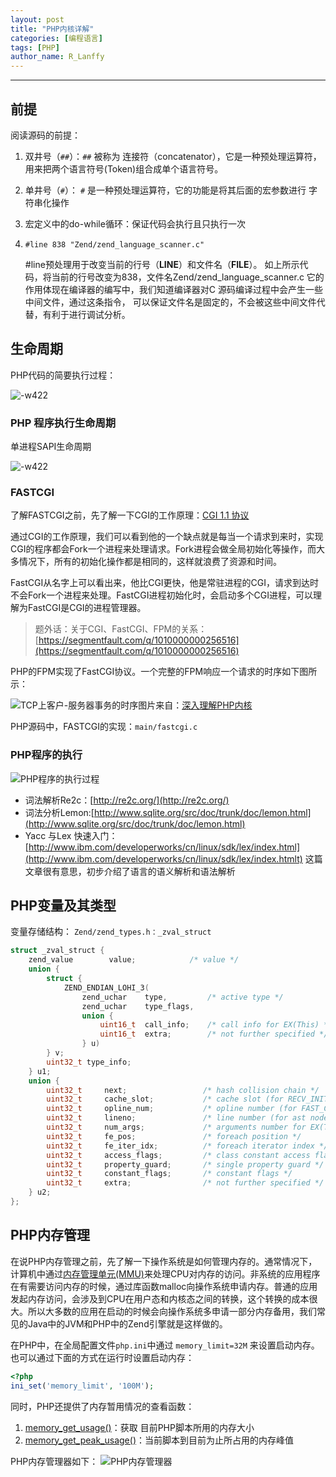 ```yaml
---
layout: post
title: "PHP内核详解"
categories: [编程语言]
tags: [PHP]
author_name: R_Lanffy
---
```

---

## 前提

阅读源码的前提：

1. 双井号（``##``）：``##`` 被称为 连接符（concatenator），它是一种预处理运算符， 用来把两个语言符号(Token)组合成单个语言符号。
2. 单井号（``#``）： ``#`` 是一种预处理运算符，它的功能是将其后面的宏参数进行 字符串化操作
3. 宏定义中的do-while循环：保证代码会执行且只执行一次
4. ``#line 838 "Zend/zend_language_scanner.c"``

    \#line预处理用于改变当前的行号（__LINE__）和文件名（__FILE__）。 如上所示代码，将当前的行号改变为838，文件名Zend/zend_language_scanner.c 它的作用体现在编译器的编写中，我们知道编译器对C 源码编译过程中会产生一些中间文件，通过这条指令， 可以保证文件名是固定的，不会被这些中间文件代替，有利于进行调试分析。

## 生命周期

PHP代码的简要执行过程：

![-w422](/images/posts/2019/15501319258173.jpg)

### PHP 程序执行生命周期

单进程SAPI生命周期

![-w422](/images/posts/2019/15501346823825.jpg)

### FASTCGI

了解FASTCGI之前，先了解一下CGI的工作原理：[CGI 1.1 协议](https://datatracker.ietf.org/doc/rfc3875/)

通过CGI的工作原理，我们可以看到他的一个缺点就是每当一个请求到来时，实现CGI的程序都会Fork一个进程来处理请求。Fork进程会做全局初始化等操作，而大多情况下，所有的初始化操作都是相同的，这样就浪费了资源和时间。

FastCGI从名字上可以看出来，他比CGI更快，他是常驻进程的CGI，请求到达时不会Fork一个进程来处理。FastCGI进程初始化时，会启动多个CGI进程，可以理解为FastCGI是CGI的进程管理器。

> 题外话：关于CGI、FastCGI、FPM的关系：[https://segmentfault.com/q/1010000000256516](https://segmentfault.com/q/1010000000256516)

PHP的FPM实现了FastCGI协议。一个完整的FPM响应一个请求的时序如下图所示：

![TCP上客户-服务器事务的时序](/images/posts/2019/15505557841498.jpg)图片来自：[深入理解PHP内核](http://www.php-internals.com/book/?p=chapt02/02-02-03-fastcgi)

PHP源码中，FASTCGI的实现：``main/fastcgi.c``

### PHP程序的执行

![PHP程序的执行过程](/images/posts/2019/15506482368568.jpg)

* 词法解析Re2c：[http://re2c.org/](http://re2c.org/)
* 词法分析Lemon:[http://www.sqlite.org/src/doc/trunk/doc/lemon.html](http://www.sqlite.org/src/doc/trunk/doc/lemon.html)
* Yacc 与Lex 快速入门：[http://www.ibm.com/developerworks/cn/linux/sdk/lex/index.html](http://www.ibm.com/developerworks/cn/linux/sdk/lex/index.htmlt) 这篇文章很有意思，初步介绍了语言的语义解析和语法解析

## PHP变量及其类型

变量存储结构： ``Zend/zend_types.h：_zval_struct``

```c
struct _zval_struct {
	zend_value        value;			/* value */
	union {
		struct {
			ZEND_ENDIAN_LOHI_3(
				zend_uchar    type,			/* active type */
				zend_uchar    type_flags,
				union {
					uint16_t  call_info;    /* call info for EX(This) */
					uint16_t  extra;        /* not further specified */
				} u)
		} v;
		uint32_t type_info;
	} u1;
	union {
		uint32_t     next;                 /* hash collision chain */
		uint32_t     cache_slot;           /* cache slot (for RECV_INIT) */
		uint32_t     opline_num;           /* opline number (for FAST_CALL) */
		uint32_t     lineno;               /* line number (for ast nodes) */
		uint32_t     num_args;             /* arguments number for EX(This) */
		uint32_t     fe_pos;               /* foreach position */
		uint32_t     fe_iter_idx;          /* foreach iterator index */
		uint32_t     access_flags;         /* class constant access flags */
		uint32_t     property_guard;       /* single property guard */
		uint32_t     constant_flags;       /* constant flags */
		uint32_t     extra;                /* not further specified */
	} u2;
};
```

## PHP内存管理

在说PHP内存管理之前，先了解一下操作系统是如何管理内存的。通常情况下，计算机中通过[内存管理单元(MMU)](http://zh.wikipedia.org/wiki/%E5%86%85%E5%AD%98%E7%AE%A1%E7%90%86%E5%8D%95%E5%85%83)来处理CPU对内存的访问。非系统的应用程序在有需要访问内存的时候，通过库函数malloc向操作系统申请内存。普通的应用发起内存访问，会涉及到CPU在用户态和内核态之间的转换，这个转换的成本很大。所以大多数的应用在启动的时候会向操作系统多申请一部分内存备用，我们常见的Java中的JVM和PHP中的Zend引擎就是这样做的。

在PHP中，在全局配置文件``php.ini``中通过 ``memory_limit=32M`` 来设置启动内存。也可以通过下面的方式在运行时设置启动内存：

```php
<?php
ini_set('memory_limit', '100M');
```

同时，PHP还提供了内存暂用情况的查看函数：

1. [memory_get_usage()](http://www.php.net/manual/en/function.memory-get-usage.php)：获取 目前PHP脚本所用的内存大小
2. [memory_get_peak_usage()](http://www.php.net/manual/en/function.memory-get-peak-usage.php)：当前脚本到目前为止所占用的内存峰值

PHP内存管理器如下：
![PHP内存管理器](/images/posts/2019/PHP_cache.jpeg)


